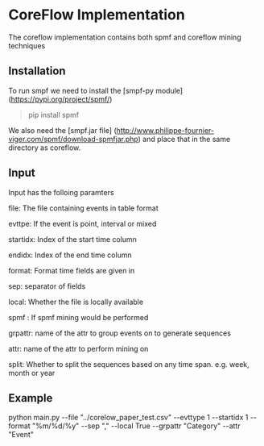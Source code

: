# CoreFlow Implementation

The coreflow implementation contains both spmf and coreflow mining techniques

## Installation

To run smpf we need to install the [smpf-py module] (https://pypi.org/project/spmf/)  

> pip install spmf

We also need the [smpf.jar file] (http://www.philippe-fournier-viger.com/spmf/download-spmfjar.php) and place that in the same directory as coreflow.

## Input

Input has the folloing paramters

file: The file containing events in table format

evttpe: If the event is point, interval or mixed

startidx: Index of the start time column

endidx: Index of the end time column

format: Format time fields are given in

sep: separator of fields

local: Whether the file is locally available

spmf : If spmf mining would be performed

grpattr: name of the attr to group events on to generate sequences

attr: name of the attr to perform mining on

split: Whether to split the sequences based on any time span. e.g. week, month or year

## Example

python main.py --file "../corelow_paper_test.csv" --evttype 1 --startidx 1 --format "%m/%d/%y" --sep "," --local True --grpattr "Category" --attr "Event"
